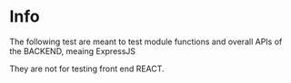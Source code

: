 # Info

The following test are meant to test module functions and overall APIs of the BACKEND, meaing ExpressJS

They are not for testing front end REACT.